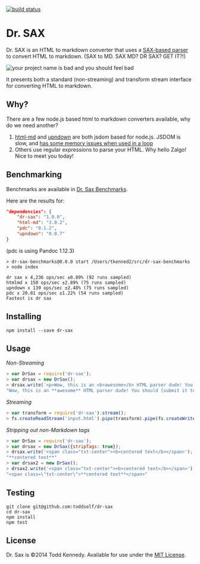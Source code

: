[![build status](https://secure.travis-ci.org/toddself/dr-sax.png)](http://travis-ci.org/toddself/dr-sax)

# Dr. SAX

Dr. SAX is an HTML to markdown converter that uses a [SAX-based parser](http://github.com/fb55/htmlparser2) to convert HTML to markdown. (SAX to MD.  SAX MD? DR SAX? GET IT?!)

![your project name is bad and you should feel bad](http://i.imgur.com/qgxiLco.png)

It presents both a standard (non-streaming) and transform stream interface for converting HTML to markdown.

## Why?
There are a few node.js based html to markdown converters available, why do we need another?

1. [html-md](https://github.com/neocotic/html.md) and [upndown](https://github.com/netgusto/upndown) are both jsdom based for node.js. JSDOM is slow, and [has some memory issues when used in a loop](https://github.com/neocotic/html.md/pull/43)
2. Others use regular expressions to parse your HTML. Why hello Zalgo! Nice to meet you today!

## Benchmarking

Benchmarks are available in [Dr. Sax Benchmarks](https://github.com/toddself/dr-sax-benchmarks).

Here are the results for:

```json
"dependencies": {
    "dr-sax": "1.0.0",
    "html-md": "3.0.2",
    "pdc": "0.1.2",
    "upndown": "0.0.7"
}
```

(pdc is using Pandoc 1.12.3)

```
> dr-sax-benchmarks@0.0.0 start /Users/tkenned2/src/dr-sax-benchmarks
> node index

dr sax x 4,236 ops/sec ±0.89% (92 runs sampled)
htmlmd x 150 ops/sec ±2.89% (75 runs sampled)
upndown x 139 ops/sec ±2.48% (75 runs sampled)
pdc x 20.81 ops/sec ±1.22% (54 runs sampled)
Fastest is dr sax
```

## Installing

`npm install --save dr-sax`

## Usage

_Non-Streaming_

```javascript
> var DrSax = require('dr-sax');
> var drsax = new DrSax();
> drsax.write('<p>Wow, this is an <b>awesome</b> HTML parser dude! You should <a href="http://yahoo.com">submit it to yahoo!</a>');
"Wow, this is an **awesome** HTML parser dude! You should [submit it to yahoo!](http://yahoo.com)"
```

_Streaming_

```javascript
> var transform = require('dr-sax').stream();
> fs.createReadStream('input.html').pipe(transform).pipe(fs.createWriteStream('output.md'));
```

_Stripping out non-Markdown tags_
```javascript
> var DrSax = require('dr-sax');
> var drsax = new DrSax({stripTags: true});
> drsax.write('<span class="txt-center"><b>centered text</b></span>');
"**centered text**"
> var drsax2 = new DrSax();
> drsax2.write('<span class="txt-center"><b>centered text</b></span>');
"<span class=\"txt-center\">**centered text**</span>"
```

## Testing

```
git clone git@github.com:toddself/dr-sax
cd dr-sax
npm install
npm test
```

## License
Dr. Sax is ©2014 Todd Kennedy. Available for use under the [MIT License](LICENSE).
